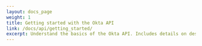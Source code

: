 ```yaml
---
layout: docs_page
weight: 1
title: Getting started with the Okta API
link: /docs/api/getting_started/
excerpt: Understand the basics of the Okta API. Includes details on design principles, error codes and CORS to help you quickly get started.
---
```

